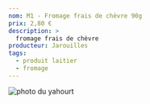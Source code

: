 ```yaml
---
nom: M1 - Fromage frais de chèvre 90g
prix: 2,80 €
description: >
  fromage frais de chèvre
producteur: Jarouilles
tags: 
  - produit laitier
  - fromage
---
```


![photo du yahourt](./media/fromage-chevre.jpg)
